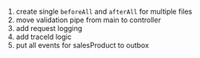 1. create single `beforeAll` and `afterAll` for multiple files
2. move validation pipe from main to controller
3. add request logging
4. add traceId logic
5. put all events for salesProduct to outbox
